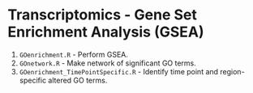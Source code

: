 # Transcriptomics - Gene Set Enrichment Analysis (GSEA)
1. `GOenrichment.R` - Perform GSEA.
2. `GOnetwork.R` - Make network of significant GO terms.
3. `GOenrichment_TimePointSpecific.R` - Identify time point and region-specific altered GO terms.
